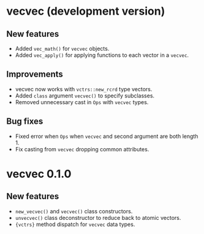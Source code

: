 # vecvec (development version)

## New features

* Added `vec_math()` for `vecvec` objects.
* Added `vec_apply()` for applying functions to each vector in a `vecvec`.

## Improvements

* vecvec now works with `vctrs::new_rcrd` type vectors.
* Added `class` argument `vecvec()` to specify subclasses.
* Removed unnecessary cast in `Ops` with `vecvec` types.

## Bug fixes

* Fixed error when `Ops` when `vecvec` and second argument are both length 1.
* Fix casting from `vecvec` dropping common attributes.

# vecvec 0.1.0

## New features

* `new_vecvec()` and `vecvec()` class constructors.
* `unvecvec()` class deconstructor to reduce back to atomic vectors.
* `{vctrs}` method dispatch for `vecvec` data types.
